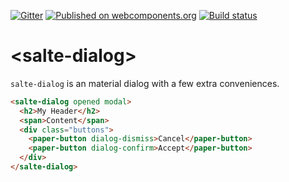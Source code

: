 [![Gitter](https://badges.gitter.im/salte-io/salte-dialog.svg)](https://gitter.im/salte-io/salte-dialog?utm_source=badge&utm_medium=badge&utm_campaign=pr-badge)
[![Published on webcomponents.org](https://img.shields.io/badge/webcomponents.org-published-blue.svg)](https://www.webcomponents.org/element/salte-io/salte-dialog)
[![Build status](https://travis-ci.org/salte-io/salte-dialog.svg?branch=master)](https://travis-ci.org/salte-io/salte-dialog)

# \<salte-dialog\>

`salte-dialog` is an material dialog with a few extra conveniences.

<!---
```
<custom-element-demo height="600">
  <template>
    <script src="../webcomponentsjs/webcomponents-lite.js"></script>
    <link rel="import" href="../paper-button/paper-button.html">
    <link rel="import" href="salte-dialog.html">
    <style>
      body {
        font-family: 'Roboto', 'Noto', sans-serif;
      }

      salte-dialog {
        --salte-dialog-header-background: #673ab7;
        --paper-button: {
          color: #673ab7;
        };
      }
    </style>
    <next-code-block></next-code-block>
  </template>
</custom-element-demo>
```
-->
```html
<salte-dialog opened modal>
  <h2>My Header</h2>
  <span>Content</span>
  <div class="buttons">
    <paper-button dialog-dismiss>Cancel</paper-button>
    <paper-button dialog-confirm>Accept</paper-button>
  </div>
</salte-dialog>
```
